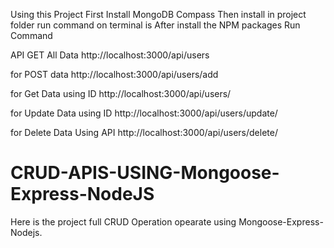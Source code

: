 Using this Project First Install MongoDB Compass
Then install in project folder run command on terminal is <npm install>
After install the NPM packages
Run Command <npm start>

API GET All Data
http://localhost:3000/api/users

for POST data
http://localhost:3000/api/users/add

for Get Data using ID
http://localhost:3000/api/users/<GiveID>

for Update Data using ID
http://localhost:3000/api/users/update/<GiveId>

for Delete Data Using API
http://localhost:3000/api/users/delete/<giveID>

# CRUD-APIS-USING-Mongoose-Express-NodeJS
Here is the project full CRUD Operation opearate using Mongoose-Express-Nodejs.

